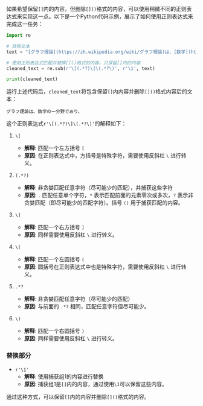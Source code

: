 如果希望保留`[]`内的内容，但删除`[]()`格式的内容，可以使用稍微不同的正则表达式来实现这一点。以下是一个Python代码示例，展示了如何使用正则表达式来完成这一任务：

```python
import re

# 目标文本
text = "[グラフ理論](https://zh.wikipedia.org/wiki/グラフ理論)は、[数学](https://zh.wikipedia.org/wiki/数学)の一分野であり、"

# 使用正则表达式匹配并替换[]()格式的内容，只保留[]内的内容
cleaned_text = re.sub(r'\[(.*?)\]\(.*?\)', r'\1', text)

print(cleaned_text)
```

运行上述代码后，`cleaned_text`将包含保留`[]`内内容并删除`[]()`格式内容后的文本：

```
グラフ理論は、数学の一分野であり、
```

这个正则表达式`r'\[(.*?)\]\(.*?\)'`的解释如下：

1. `\[`
   - **解释**: 匹配一个左方括号 `[`
   - **原因**: 在正则表达式中，方括号是特殊字符，需要使用反斜杠 `\` 进行转义。

2. `(.*?)`
   - **解释**: 非贪婪匹配任意字符（尽可能少的匹配），并捕获这些字符
   - **原因**: `.` 匹配任意单个字符，`*` 表示匹配前面的元素零次或多次，`?` 表示非贪婪匹配（即尽可能少的匹配字符）。括号 `()` 用于捕获匹配的内容。

3. `\]`
   - **解释**: 匹配一个右方括号 `]`
   - **原因**: 同样需要使用反斜杠 `\` 进行转义。

4. `\(`
   - **解释**: 匹配一个左圆括号 `(`
   - **原因**: 圆括号在正则表达式中也是特殊字符，需要使用反斜杠 `\` 进行转义。

5. `.*?`
   - **解释**: 非贪婪匹配任意字符（尽可能少的匹配）
   - **原因**: 与前面的 `.*?` 相同，匹配任意字符但尽可能少。

6. `\)`
   - **解释**: 匹配一个右圆括号 `)`
   - **原因**: 同样需要使用反斜杠 `\` 进行转义。

### 替换部分

- `r'\1'`
  - **解释**: 使用捕获组1的内容进行替换
  - **原因**: 捕获组1是`[]`内的内容，通过使用`\1`可以保留这些内容。

通过这种方式，可以保留`[]`内的内容并删除`[]()`格式的内容。